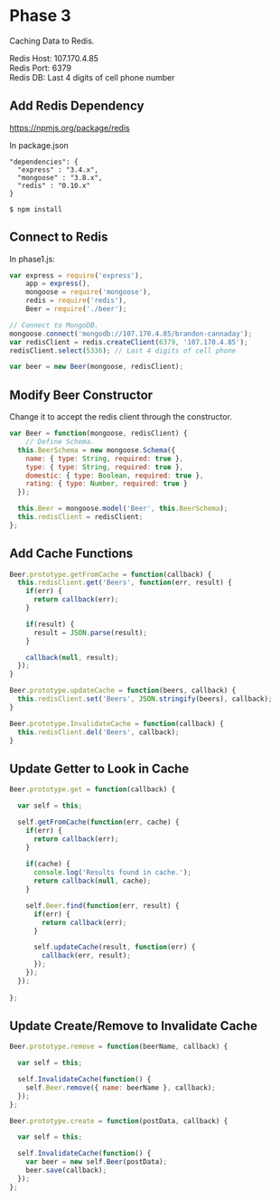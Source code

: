 # Phase 3
Caching Data to Redis.

Redis Host: 107.170.4.85 <br />
Redis Port: 6379 <br />
Redis DB: Last 4 digits of cell phone number

## Add Redis Dependency
https://npmjs.org/package/redis <br />

In package.json

```
"dependencies": {
  "express" : "3.4.x",
  "mongoose" : "3.8.x",
  "redis" : "0.10.x"
}
```

```
$ npm install
```

## Connect to Redis

In phase1.js:

```js
var express = require('express'),
    app = express(),
    mongoose = require('mongoose'),
    redis = require('redis'),
    Beer = require('./beer');

// Connect to MongoDB.
mongoose.connect('mongodb://107.170.4.85/brandon-cannaday');
var redisClient = redis.createClient(6379, '107.170.4.85');
redisClient.select(5336); // Last 4 digits of cell phone

var beer = new Beer(mongoose, redisClient);
```

## Modify Beer Constructor
Change it to accept the redis client through the constructor.

```js
var Beer = function(mongoose, redisClient) {
    // Define Schema.
  this.BeerSchema = new mongoose.Schema({
    name: { type: String, required: true },
    type: { type: String, required: true },
    domestic: { type: Boolean, required: true },
    rating: { type: Number, required: true }
  });

  this.Beer = mongoose.model('Beer', this.BeerSchema);
  this.redisClient = redisClient;
};
```

## Add Cache Functions

```js
Beer.prototype.getFromCache = function(callback) {
  this.redisClient.get('Beers', function(err, result) {
    if(err) {
      return callback(err);
    }

    if(result) {
      result = JSON.parse(result);
    }

    callback(null, result);
  });
}

Beer.prototype.updateCache = function(beers, callback) {
  this.redisClient.set('Beers', JSON.stringify(beers), callback);
}

Beer.prototype.InvalidateCache = function(callback) {
  this.redisClient.del('Beers', callback);
}
```

## Update Getter to Look in Cache
```js
Beer.prototype.get = function(callback) {

  var self = this;

  self.getFromCache(function(err, cache) {
    if(err) {
      return callback(err);
    }
    
    if(cache) {
      console.log('Results found in cache.');
      return callback(null, cache);
    }

    self.Beer.find(function(err, result) {
      if(err) {
        return callback(err);
      }

      self.updateCache(result, function(err) {
        callback(err, result);
      });
    });
  });
  
};
```

## Update Create/Remove to Invalidate Cache
```js
Beer.prototype.remove = function(beerName, callback) {

  var self = this;

  self.InvalidateCache(function() {
    self.Beer.remove({ name: beerName }, callback);
  });
};
```

```js
Beer.prototype.create = function(postData, callback) {

  var self = this;

  self.InvalidateCache(function() {
    var beer = new self.Beer(postData);
    beer.save(callback);
  });
};
```
